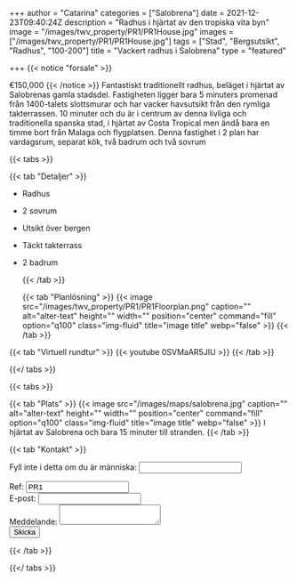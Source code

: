 +++
author = "Catarina"
categories = ["Salobrena"]
date = 2021-12-23T09:40:24Z
description = "Radhus i hjärtat av den tropiska vita byn"
image = "/images/twv_property/PR1/PR1House.jpg"
images = ["/images/twv_property/PR1/PR1House.jpg"]
tags = ["Stad", "Bergsutsikt", "Radhus", "100-200"]
title = "Vackert radhus i Salobrena"
type = "featured"

+++
{{< notice "forsale" >}}

€150,000
{{< /notice >}}
Fantastiskt traditionellt radhus, beläget i hjärtat av Salobrenas gamla stadsdel. Fastigheten ligger bara 5 minuters promenad från 1400-talets slottsmurar och har vacker havsutsikt från den rymliga takterrassen.
10 minuter och du är i centrum av denna livliga och traditionella spanska stad, i hjärtat av Costa Tropical men ändå bara en timme bort från Malaga och flygplatsen.
Denna fastighet i 2 plan har vardagsrum, separat kök, två badrum och två sovrum

{{< tabs >}}

{{< tab "Detaljer" >}}

* Radhus
* 2 sovrum
* Utsikt över bergen
* Täckt takterrass
* 2 badrum

  {{< /tab >}}

  {{< tab "Planlösning" >}} {{< image src="/images/twv_property/PR1/PR1Floorplan.png" caption="" alt="alter-text" height="" width="" position="center" command="fill" option="q100" class="img-fluid" title="image title" webp="false" >}} {{< /tab >}}

{{< tab "Virtuell rundtur" >}} {{< youtube 0SVMaAR5JIU >}} {{< /tab >}}

{{</ tabs >}}

{{< tabs >}}

{{< tab "Plats" >}} 
{{< image src="/images/maps/salobrena.jpg" caption="" alt="alter-text" height="" width="" position="center" command="fill" option="q100" class="img-fluid" title="image title" webp="false" >}}
I hjärtat av Salobrena och bara 15 minuter till stranden. {{< /tab >}}

{{< tab "Kontakt" >}} <form name="propertyContact" method="POST" netlify-honeypot="bot-field" data-netlify="true">
<div class="form-group">
<p class="d-none"><label>Fyll inte i detta om du är människa: <input name="bot-field" /></label></p>
</div>
<div class="form-group">
<label>Ref: <input name="property-ref" class="form-control" value="PR1" readonly/></label>
</div>
<div class="form-group">
<label>E-post: <input type="text" class="form-control" name="email" /></label>
</div>
<div class="form-group">
<label>Meddelande: </label> <textarea name="message" class="form-control"></textarea>
</div>
<button type="submit" class="btn btn-primary">Skicka</button>
</form> {{< /tab >}}

{{</ tabs >}}